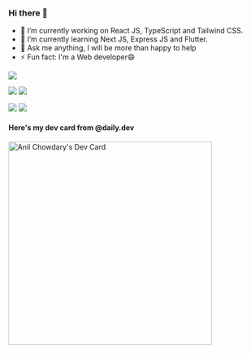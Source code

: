 ### Hi there 👋


- 🔭 I’m currently working on React JS, TypeScript and Tailwind CSS.
- 🌱 I’m currently learning Next JS, Express JS and Flutter.
- 💬 Ask me anything, I will be more than happy to help
- ⚡ Fun fact: I'm a Web developer😄


![](https://github-profile-summary-cards.vercel.app/api/cards/profile-details?username=jsgiant&theme=dracula)


![](https://github-profile-summary-cards.vercel.app/api/cards/repos-per-language?username=jsgiant&theme=dracula)  ![](https://github-profile-summary-cards.vercel.app/api/cards/most-commit-language?username=jsgiant&theme=dracula)

![](https://github-profile-summary-cards.vercel.app/api/cards/stats?username=jsgiant&theme=dracula)
![](https://github-profile-summary-cards.vercel.app/api/cards/productive-time?username=jsgiant&theme=dracula)

#### Here's my dev card from @daily.dev

<a href="https://app.daily.dev/anil_peddireddy"><img src="https://api.daily.dev/devcards/ae6cca6d661a40e4a63805893f8552b8.png?r=pcw" width="400" alt="Anil Chowdary's Dev Card"/></a>
